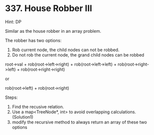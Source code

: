 # 337. House Robber III
Hint: DP

Similar as the house robber in an array problem.

The robber has two options:

1. Rob current node, the child nodes can not be robbed.
2. Do not rob the current node, the grand child nodes can be robbed

root->val + rob(root->left->right) + rob(root->left->left) + rob(root->right->left) + rob(root->right->right)

or

rob(root->left) + rob(root->right)


Steps:

1. Find the recusive relation.
2. Use a map<TreeNode*, int> to avoid overlapping calculations. (Solution1)
3. modify the recursive method to always return an array of these two options
